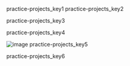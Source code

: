 practice-projects_key1
practice-projects_key2


practice-projects_key3


practice-projects_key4


![image](assets/000080.jpg)
practice-projects_key5


practice-projects_key6
